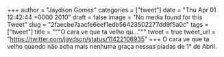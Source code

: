 
+++
author = "Jaydson Gomes"
categories = ["tweet"]
date = "Thu Apr 01 12:42:44 +0000 2010"
draft = false
image = "No media found for this Tweet"
slug = "2faecbe7aacfe6eef1edb56423502277dd9f5a0c"
tags = ["tweet"]
title = """O cara ve que ta velho qu..."""
tweet = true
tweet_url = "https://twitter.com/jaydson/status/11422106935"
+++
O cara ve que ta velho quando não acha mais nenhuma graça nessas piadas de 1° de Abril.
